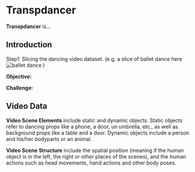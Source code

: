 # Transpdancer

**Transpdancer** is...

## Introduction
Step1: Slicing the dancing video dataset. (e.g. a slice of ballet dance here
![ballet dance](https://github.com/Yuni0217/Transpdance/blob/main/Figures/ballet.gif) )

**Objective:**

**Challenge:**

## Video Data

**Video Scene Elements** include static and dynamic objects. Static objects refer to dancing props like a phone, a door, un umbrella, etc., as well as background props like a table and a door. Dynamic objects include a person and his/her bodyparts or an animal. 

**Video Scene Structure** include the spatial position (meaning if the human object is in the left, the right or other places of the scenes), and the human actions such as head movements, hand actions and other body poses. 


